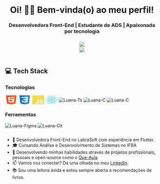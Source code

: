 ﻿<h1 align="center">
  Oi! 👋🏾 Bem-vinda(o) ao meu perfil!
</h1>

<h3 align="center">
  Desenvolvedora Front-End | Estudante de ADS | Apaixonada por tecnologia
</h3>

###

<section align="center">
  <a href="https://github.com/anuraghazra/github-readme-stats">
    <img align="center" src="https://github-readme-stats.vercel.app/api/top-langs/?username=luad3cristal&layout=donut&locale=pt-br&theme=radical" />   
    <br>
    <img align="center" src="https://github-readme-stats.vercel.app/api?username=luad3cristal&show_icons=true&theme=radical&locale=pt-br&card_width=460" />
  </a>
</section>

<br>

<h2 align="left">💻 Tech Stack</h2>

<h3>Tecnologias</h3>
<div>
  <img align="center" alt="Luana-HTML" height="30" width="40" src="https://raw.githubusercontent.com/devicons/devicon/master/icons/html5/html5-original.svg">
  <img align="center" alt="Luana-CSS" height="30" width="40" src="https://raw.githubusercontent.com/devicons/devicon/master/icons/css3/css3-original.svg">
  <img align="center" alt="Luana-Js" height="30" width="40" src="https://raw.githubusercontent.com/devicons/devicon/master/icons/javascript/javascript-plain.svg">
  <img align="center" alt="Luana-React" height="30" width="40" src="https://raw.githubusercontent.com/devicons/devicon/master/icons/react/react-original.svg">
  <img align="center" alt="Luana-Ts" height="30" width="40" src="https://cdn.jsdelivr.net/gh/devicons/devicon/icons/sass/sass-original.svg">
  <img align="center" alt="Luana-C" height="30" width="40" src="https://cdn.jsdelivr.net/gh/devicons/devicon@latest/icons/c/c-original.svg">    
  <img align="center" alt="Luana-C" height="30" width="40" src="https://cdn.jsdelivr.net/gh/devicons/devicon@latest/icons/flutter/flutter-original.svg">    
</div>

<h3>Ferramentas</h3>
<div>
  <img align="center" alt="Luana-Figma" height="30" width="40" src="https://cdn.jsdelivr.net/gh/devicons/devicon/icons/figma/figma-original.svg">
  <img align="center" alt="Luana-Git" height="30" width="40" src="https://cdn.jsdelivr.net/gh/devicons/devicon@latest/icons/git/git-original.svg">  
</div>

##

- 🚀 Desenvolvedora Front-End no LabraSoft com experiência em Flutter.
- 🎓 Cursando Análise e Desenvolvimento de Sistemas no IFBA
- 🌱 Desenvolvendo minhas habilidades através de projetos profissionais, pessoais e open-source como o [Que-Aula](https://github.com/rafaelD-S/que-aula)
- 📫 Vamos nos conectar? Dá uma olhada no meu <a href="https://www.linkedin.com/in/luad3cristal/" target="_blank" style="color: baby-blue">Linkedin</a>.
- 📚 Sou uma leitora ávida e estou sempre aberta a recomendações de livros.


